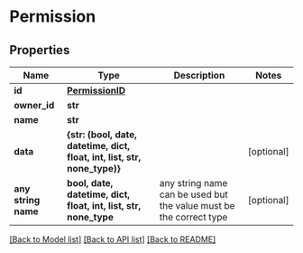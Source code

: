 # Permission


## Properties
Name | Type | Description | Notes
------------ | ------------- | ------------- | -------------
**id** | [**PermissionID**](PermissionID.md) |  | 
**owner_id** | **str** |  | 
**name** | **str** |  | 
**data** | **{str: (bool, date, datetime, dict, float, int, list, str, none_type)}** |  | [optional] 
**any string name** | **bool, date, datetime, dict, float, int, list, str, none_type** | any string name can be used but the value must be the correct type | [optional]

[[Back to Model list]](../README.md#documentation-for-models) [[Back to API list]](../README.md#documentation-for-api-endpoints) [[Back to README]](../README.md)


